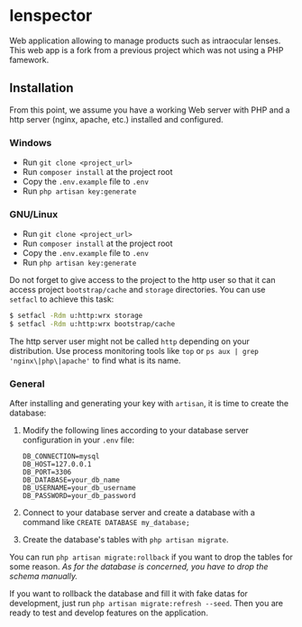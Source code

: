 # lenspector

Web application allowing to manage products such as intraocular lenses. This web app is a fork from a previous project which was not using a PHP famework.

## Installation

From this point, we assume you have a working Web server with PHP and a http server (nginx, apache, etc.) installed and configured.

### Windows

* Run `git clone <project_url>`
* Run `composer install` at the project root
* Copy the `.env.example` file to `.env`
* Run `php artisan key:generate`

### GNU/Linux

* Run `git clone <project_url>`
* Run `composer install` at the project root
* Copy the `.env.example` file to `.env`
* Run `php artisan key:generate`

Do not forget to give access to the project to the http user so that it can access project `bootstrap/cache` and `storage` directories. You can use `setfacl` to achieve this task:

```bash
$ setfacl -Rdm u:http:wrx storage
$ setfacl -Rdm u:http:wrx bootstrap/cache
```

The http server user might not be called `http` depending on your distribution. Use process monitoring tools like `top` or `ps aux | grep 'nginx\|php\|apache'` to find what is its name.

### General

After installing and generating your key with `artisan`, it is time to create the database:

1. Modify the following lines according to your database server configuration in your `.env` file:

    ```
    DB_CONNECTION=mysql
    DB_HOST=127.0.0.1       
    DB_PORT=3306
    DB_DATABASE=your_db_name
    DB_USERNAME=your_db_username
    DB_PASSWORD=your_db_password
    ```
2. Connect to your database server and create a database with a command like `CREATE DATABASE my_database;`
3. Create the database's tables with `php artisan migrate`.

You can run `php artisan migrate:rollback` if you want to drop the tables for some reason. *As for the database is concerned, you have to drop the schema manually.*

If you want to rollback the database and fill it with fake datas for development, just run `php artisan migrate:refresh --seed`. Then you are ready to test and develop features on the application.
